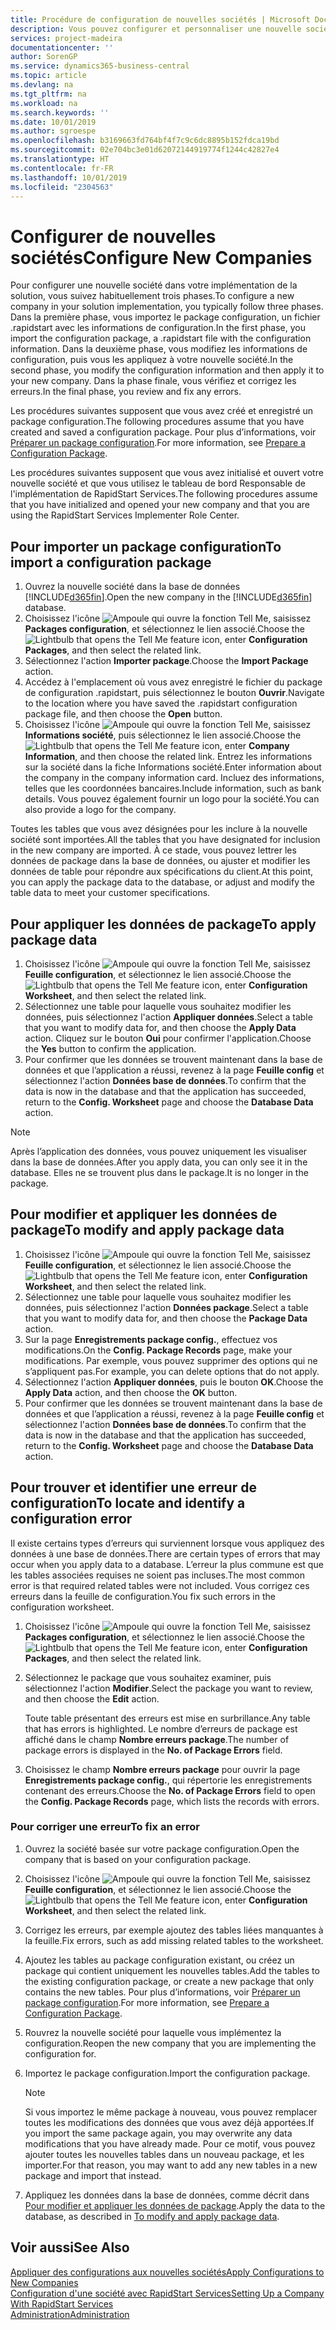 ```yaml
---
title: Procédure de configuration de nouvelles sociétés | Microsoft Docs
description: Vous pouvez configurer et personnaliser une nouvelle société que vous avez créée. Pour détailler votre implémentation, vous procédez en trois phases pour terminer votre configuration.
services: project-madeira
documentationcenter: ''
author: SorenGP
ms.service: dynamics365-business-central
ms.topic: article
ms.devlang: na
ms.tgt_pltfrm: na
ms.workload: na
ms.search.keywords: ''
ms.date: 10/01/2019
ms.author: sgroespe
ms.openlocfilehash: b3169663fd764bf4f7c9c6dc8895b152fdca19bd
ms.sourcegitcommit: 02e704bc3e01d62072144919774f1244c42827e4
ms.translationtype: HT
ms.contentlocale: fr-FR
ms.lasthandoff: 10/01/2019
ms.locfileid: "2304563"
---
```

# <a name="configure-new-companies"></a><span data-ttu-id="7bde3-104">Configurer de nouvelles sociétés</span><span class="sxs-lookup"><span data-stu-id="7bde3-104">Configure New Companies</span></span>
<span data-ttu-id="7bde3-105">Pour configurer une nouvelle société dans votre implémentation de la solution, vous suivez habituellement trois phases.</span><span class="sxs-lookup"><span data-stu-id="7bde3-105">To configure a new company in your solution implementation, you typically follow three phases.</span></span> <span data-ttu-id="7bde3-106">Dans la première phase, vous importez le package configuration, un fichier .rapidstart avec les informations de configuration.</span><span class="sxs-lookup"><span data-stu-id="7bde3-106">In the first phase, you import the configuration package, a .rapidstart file with the configuration information.</span></span> <span data-ttu-id="7bde3-107">Dans la deuxième phase, vous modifiez les informations de configuration, puis vous les appliquez à votre nouvelle société.</span><span class="sxs-lookup"><span data-stu-id="7bde3-107">In the second phase, you modify the configuration information and then apply it to your new company.</span></span> <span data-ttu-id="7bde3-108">Dans la phase finale, vous vérifiez et corrigez les erreurs.</span><span class="sxs-lookup"><span data-stu-id="7bde3-108">In the final phase, you review and fix any errors.</span></span>  

<span data-ttu-id="7bde3-109">Les procédures suivantes supposent que vous avez créé et enregistré un package configuration.</span><span class="sxs-lookup"><span data-stu-id="7bde3-109">The following procedures assume that you have created and saved a configuration package.</span></span> <span data-ttu-id="7bde3-110">Pour plus d’informations, voir [Préparer un package configuration](admin-how-to-prepare-a-configuration-package.md).</span><span class="sxs-lookup"><span data-stu-id="7bde3-110">For more information, see [Prepare a Configuration Package](admin-how-to-prepare-a-configuration-package.md).</span></span>  

<span data-ttu-id="7bde3-111">Les procédures suivantes supposent que vous avez initialisé et ouvert votre nouvelle société et que vous utilisez le tableau de bord Responsable de l'implémentation de RapidStart Services.</span><span class="sxs-lookup"><span data-stu-id="7bde3-111">The following procedures assume that you have initialized and opened your new company and that you are using the RapidStart Services Implementer Role Center.</span></span>

## <a name="to-import-a-configuration-package"></a><span data-ttu-id="7bde3-112">Pour importer un package configuration</span><span class="sxs-lookup"><span data-stu-id="7bde3-112">To import a configuration package</span></span>  
1. <span data-ttu-id="7bde3-113">Ouvrez la nouvelle société dans la base de données [!INCLUDE[d365fin](includes/d365fin_md.md)].</span><span class="sxs-lookup"><span data-stu-id="7bde3-113">Open the new company in the [!INCLUDE[d365fin](includes/d365fin_md.md)] database.</span></span>  
2. <span data-ttu-id="7bde3-114">Choisissez l'icône ![Ampoule qui ouvre la fonction Tell Me](media/ui-search/search_small.png "Dites-moi ce que vous voulez faire"), saisissez **Packages configuration**, et sélectionnez le lien associé.</span><span class="sxs-lookup"><span data-stu-id="7bde3-114">Choose the ![Lightbulb that opens the Tell Me feature](media/ui-search/search_small.png "Tell me what you want to do") icon, enter **Configuration Packages**, and then select the related link.</span></span>  
3. <span data-ttu-id="7bde3-115">Sélectionnez l'action **Importer package**.</span><span class="sxs-lookup"><span data-stu-id="7bde3-115">Choose the **Import Package** action.</span></span>  
4. <span data-ttu-id="7bde3-116">Accédez à l'emplacement où vous avez enregistré le fichier du package de configuration .rapidstart, puis sélectionnez le bouton **Ouvrir**.</span><span class="sxs-lookup"><span data-stu-id="7bde3-116">Navigate to the location where you have saved the .rapidstart configuration package file, and then choose the **Open** button.</span></span>  
5. <span data-ttu-id="7bde3-117">Choisissez l'icône ![Ampoule qui ouvre la fonction Tell Me](media/ui-search/search_small.png "Dites-moi ce que vous voulez faire"), saisissez **Informations société**, puis sélectionnez le lien associé.</span><span class="sxs-lookup"><span data-stu-id="7bde3-117">Choose the ![Lightbulb that opens the Tell Me feature](media/ui-search/search_small.png "Tell me what you want to do") icon, enter **Company Information**, and then choose the related link.</span></span> <span data-ttu-id="7bde3-118">Entrez les informations sur la société dans la fiche Informations société.</span><span class="sxs-lookup"><span data-stu-id="7bde3-118">Enter information about the company in the company information card.</span></span> <span data-ttu-id="7bde3-119">Incluez des informations, telles que les coordonnées bancaires.</span><span class="sxs-lookup"><span data-stu-id="7bde3-119">Include information, such as bank details.</span></span> <span data-ttu-id="7bde3-120">Vous pouvez également fournir un logo pour la société.</span><span class="sxs-lookup"><span data-stu-id="7bde3-120">You can also provide a logo for the company.</span></span>  

<span data-ttu-id="7bde3-121">Toutes les tables que vous avez désignées pour les inclure à la nouvelle société sont importées.</span><span class="sxs-lookup"><span data-stu-id="7bde3-121">All the tables that you have designated for inclusion in the new company are imported.</span></span> <span data-ttu-id="7bde3-122">À ce stade, vous pouvez lettrer les données de package dans la base de données, ou ajuster et modifier les données de table pour répondre aux spécifications du client.</span><span class="sxs-lookup"><span data-stu-id="7bde3-122">At this point, you can apply the package data to the database, or adjust and modify the table data to meet your customer specifications.</span></span>  

## <a name="to-apply-package-data"></a><span data-ttu-id="7bde3-123">Pour appliquer les données de package</span><span class="sxs-lookup"><span data-stu-id="7bde3-123">To apply package data</span></span>  
1. <span data-ttu-id="7bde3-124">Choisissez l'icône ![Ampoule qui ouvre la fonction Tell Me](media/ui-search/search_small.png "Dites-moi ce que vous voulez faire"), saisissez **Feuille configuration**, et sélectionnez le lien associé.</span><span class="sxs-lookup"><span data-stu-id="7bde3-124">Choose the ![Lightbulb that opens the Tell Me feature](media/ui-search/search_small.png "Tell me what you want to do") icon, enter **Configuration Worksheet**, and then select the related link.</span></span>  
2. <span data-ttu-id="7bde3-125">Sélectionnez une table pour laquelle vous souhaitez modifier les données, puis sélectionnez l'action **Appliquer données**.</span><span class="sxs-lookup"><span data-stu-id="7bde3-125">Select a table that you want to modify data for, and then choose the **Apply Data** action.</span></span> <span data-ttu-id="7bde3-126">Cliquez sur le bouton **Oui** pour confirmer l'application.</span><span class="sxs-lookup"><span data-stu-id="7bde3-126">Choose the **Yes** button to confirm the application.</span></span>
3. <span data-ttu-id="7bde3-127">Pour confirmer que les données se trouvent maintenant dans la base de données et que l’application a réussi, revenez à la page **Feuille config** et sélectionnez l'action **Données base de données**.</span><span class="sxs-lookup"><span data-stu-id="7bde3-127">To confirm that the data is now in the database and that the application has succeeded, return to the **Config. Worksheet** page and choose the **Database Data** action.</span></span>  

> [!NOTE]  
>  <span data-ttu-id="7bde3-128">Après l’application des données, vous pouvez uniquement les visualiser dans la base de données.</span><span class="sxs-lookup"><span data-stu-id="7bde3-128">After you apply data, you can only see it in the database.</span></span> <span data-ttu-id="7bde3-129">Elles ne se trouvent plus dans le package.</span><span class="sxs-lookup"><span data-stu-id="7bde3-129">It is no longer in the package.</span></span>  

## <a name="to-modify-and-apply-package-data"></a><span data-ttu-id="7bde3-130">Pour modifier et appliquer les données de package</span><span class="sxs-lookup"><span data-stu-id="7bde3-130">To modify and apply package data</span></span>  
1. <span data-ttu-id="7bde3-131">Choisissez l'icône ![Ampoule qui ouvre la fonction Tell Me](media/ui-search/search_small.png "Dites-moi ce que vous voulez faire"), saisissez **Feuille configuration**, et sélectionnez le lien associé.</span><span class="sxs-lookup"><span data-stu-id="7bde3-131">Choose the ![Lightbulb that opens the Tell Me feature](media/ui-search/search_small.png "Tell me what you want to do") icon, enter **Configuration Worksheet**, and then select the related link.</span></span>  
2. <span data-ttu-id="7bde3-132">Sélectionnez une table pour laquelle vous souhaitez modifier les données, puis sélectionnez l'action **Données package**.</span><span class="sxs-lookup"><span data-stu-id="7bde3-132">Select a table that you want to modify data for, and then choose the **Package Data** action.</span></span>  
3. <span data-ttu-id="7bde3-133">Sur la page **Enregistrements package config.**, effectuez vos modifications.</span><span class="sxs-lookup"><span data-stu-id="7bde3-133">On the **Config. Package Records** page, make your modifications.</span></span> <span data-ttu-id="7bde3-134">Par exemple, vous pouvez supprimer des options qui ne s’appliquent pas.</span><span class="sxs-lookup"><span data-stu-id="7bde3-134">For example, you can delete options that do not apply.</span></span>  
4. <span data-ttu-id="7bde3-135">Sélectionnez l'action **Appliquer données**, puis le bouton **OK**.</span><span class="sxs-lookup"><span data-stu-id="7bde3-135">Choose the **Apply Data** action, and then choose the **OK** button.</span></span>  
5. <span data-ttu-id="7bde3-136">Pour confirmer que les données se trouvent maintenant dans la base de données et que l’application a réussi, revenez à la page **Feuille config** et sélectionnez l'action **Données base de données**.</span><span class="sxs-lookup"><span data-stu-id="7bde3-136">To confirm that the data is now in the database and that the application has succeeded, return to the **Config. Worksheet** page and choose the **Database Data** action.</span></span>  

## <a name="to-locate-and-identify-a-configuration-error"></a><span data-ttu-id="7bde3-137">Pour trouver et identifier une erreur de configuration</span><span class="sxs-lookup"><span data-stu-id="7bde3-137">To locate and identify a configuration error</span></span>  
<span data-ttu-id="7bde3-138">Il existe certains types d’erreurs qui surviennent lorsque vous appliquez des données à une base de données.</span><span class="sxs-lookup"><span data-stu-id="7bde3-138">There are certain types of errors that may occur when you apply data to a database.</span></span> <span data-ttu-id="7bde3-139">L’erreur la plus commune est que les tables associées requises ne soient pas incluses.</span><span class="sxs-lookup"><span data-stu-id="7bde3-139">The most common error is that required related tables were not included.</span></span> <span data-ttu-id="7bde3-140">Vous corrigez ces erreurs dans la feuille de configuration.</span><span class="sxs-lookup"><span data-stu-id="7bde3-140">You fix such errors in the configuration worksheet.</span></span>

1. <span data-ttu-id="7bde3-141">Choisissez l'icône ![Ampoule qui ouvre la fonction Tell Me](media/ui-search/search_small.png "Dites-moi ce que vous voulez faire"), saisissez **Packages configuration**, et sélectionnez le lien associé.</span><span class="sxs-lookup"><span data-stu-id="7bde3-141">Choose the ![Lightbulb that opens the Tell Me feature](media/ui-search/search_small.png "Tell me what you want to do") icon, enter **Configuration Packages**, and then select the related link.</span></span>  
2. <span data-ttu-id="7bde3-142">Sélectionnez le package que vous souhaitez examiner, puis sélectionnez l'action **Modifier**.</span><span class="sxs-lookup"><span data-stu-id="7bde3-142">Select the package you want to review, and then choose the **Edit** action.</span></span>  

    <span data-ttu-id="7bde3-143">Toute table présentant des erreurs est mise en surbrillance.</span><span class="sxs-lookup"><span data-stu-id="7bde3-143">Any table that has errors is highlighted.</span></span> <span data-ttu-id="7bde3-144">Le nombre d’erreurs de package est affiché dans le champ **Nombre erreurs package**.</span><span class="sxs-lookup"><span data-stu-id="7bde3-144">The number of package errors is displayed in the **No. of Package Errors** field.</span></span>  

3. <span data-ttu-id="7bde3-145">Choisissez le champ **Nombre erreurs package** pour ouvrir la page **Enregistrements package config.**, qui répertorie les enregistrements contenant des erreurs.</span><span class="sxs-lookup"><span data-stu-id="7bde3-145">Choose the **No. of Package Errors** field to open the **Config. Package Records** page, which lists the records with errors.</span></span>  

### <a name="to-fix-an-error"></a><span data-ttu-id="7bde3-146">Pour corriger une erreur</span><span class="sxs-lookup"><span data-stu-id="7bde3-146">To fix an error</span></span>  
1. <span data-ttu-id="7bde3-147">Ouvrez la société basée sur votre package configuration.</span><span class="sxs-lookup"><span data-stu-id="7bde3-147">Open the company that is based on your configuration package.</span></span>  
2. <span data-ttu-id="7bde3-148">Choisissez l'icône ![Ampoule qui ouvre la fonction Tell Me](media/ui-search/search_small.png "Dites-moi ce que vous voulez faire"), saisissez **Feuille configuration**, et sélectionnez le lien associé.</span><span class="sxs-lookup"><span data-stu-id="7bde3-148">Choose the ![Lightbulb that opens the Tell Me feature](media/ui-search/search_small.png "Tell me what you want to do") icon, enter **Configuration Worksheet**, and then select the related link.</span></span>  
3. <span data-ttu-id="7bde3-149">Corrigez les erreurs, par exemple ajoutez des tables liées manquantes à la feuille.</span><span class="sxs-lookup"><span data-stu-id="7bde3-149">Fix errors, such as add missing related tables to the worksheet.</span></span>  
4. <span data-ttu-id="7bde3-150">Ajoutez les tables au package configuration existant, ou créez un package qui contient uniquement les nouvelles tables.</span><span class="sxs-lookup"><span data-stu-id="7bde3-150">Add the tables to the existing configuration package, or create a new package that only contains the new tables.</span></span> <span data-ttu-id="7bde3-151">Pour plus d’informations, voir [Préparer un package configuration](admin-how-to-prepare-a-configuration-package.md).</span><span class="sxs-lookup"><span data-stu-id="7bde3-151">For more information, see [Prepare a Configuration Package](admin-how-to-prepare-a-configuration-package.md).</span></span>  
5. <span data-ttu-id="7bde3-152">Rouvrez la nouvelle société pour laquelle vous implémentez la configuration.</span><span class="sxs-lookup"><span data-stu-id="7bde3-152">Reopen the new company that you are implementing the configuration for.</span></span>  
6. <span data-ttu-id="7bde3-153">Importez le package configuration.</span><span class="sxs-lookup"><span data-stu-id="7bde3-153">Import the configuration package.</span></span>  

    > [!NOTE]  
    >  <span data-ttu-id="7bde3-154">Si vous importez le même package à nouveau, vous pouvez remplacer toutes les modifications des données que vous avez déjà apportées.</span><span class="sxs-lookup"><span data-stu-id="7bde3-154">If you import the same package again, you may overwrite any data modifications that you have already made.</span></span> <span data-ttu-id="7bde3-155">Pour ce motif, vous pouvez ajouter toutes les nouvelles tables dans un nouveau package, et les importer.</span><span class="sxs-lookup"><span data-stu-id="7bde3-155">For that reason, you may want to add any new tables in a new package and import that instead.</span></span>  

7. <span data-ttu-id="7bde3-156">Appliquez les données dans la base de données, comme décrit dans [Pour modifier et appliquer les données de package](admin-how-to-configure-new-companies.md#to-modify-and-apply-package-data).</span><span class="sxs-lookup"><span data-stu-id="7bde3-156">Apply the data to the database, as described in [To modify and apply package data](admin-how-to-configure-new-companies.md#to-modify-and-apply-package-data).</span></span>

## <a name="see-also"></a><span data-ttu-id="7bde3-157">Voir aussi</span><span class="sxs-lookup"><span data-stu-id="7bde3-157">See Also</span></span>  
[<span data-ttu-id="7bde3-158">Appliquer des configurations aux nouvelles sociétés</span><span class="sxs-lookup"><span data-stu-id="7bde3-158">Apply Configurations to New Companies</span></span>](admin-apply-configuration-to-new-companies.md)  
[<span data-ttu-id="7bde3-159">Configuration d'une société avec RapidStart Services</span><span class="sxs-lookup"><span data-stu-id="7bde3-159">Setting Up a Company With RapidStart Services</span></span>](admin-set-up-a-company-with-rapidstart.md)  
[<span data-ttu-id="7bde3-160">Administration</span><span class="sxs-lookup"><span data-stu-id="7bde3-160">Administration</span></span>](admin-setup-and-administration.md)
